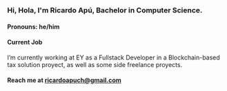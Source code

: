 ### Hi, Hola, I'm Ricardo Apú, Bachelor in Computer Science.
#### Pronouns: he/him
#### Current Job
I’m currently working at EY as a Fullstack Developer in a Blockchain-based tax solution proyect, as well as some side freelance proyects.
#### Reach me at ricardoapuch@gmail.com

<!--
**apucontilde/apucontilde** is a ✨ _special_ ✨ repository because its `README.md` (this file) appears on your GitHub profile.

Here are some ideas to get you started:

- 🌱 I’m currently learning ...
- 👯 I’m looking to collaborate on ...
- 🤔 I’m looking for help with ...
- 💬 Ask me about ...
- 📫 How to reach me: ...
- 😄 Pronouns: ...
- ⚡ Fun fact: ...
-->
